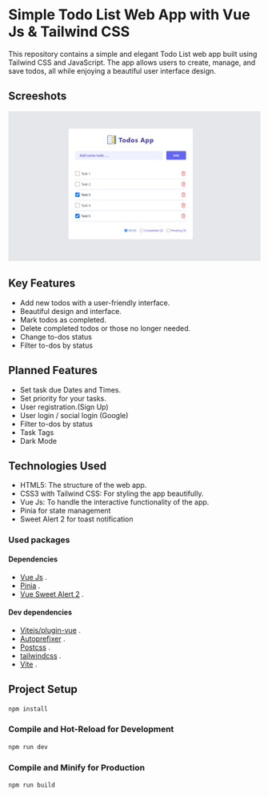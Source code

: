 # Simple Todo List Web App with Vue Js & Tailwind CSS

This repository contains a simple and elegant Todo List web app built using Tailwind CSS and JavaScript. The app allows users to create, manage, and save todos, all while enjoying a beautiful user interface design.

## Screeshots
<img src="src/assets/images/TodosApp.png"/>

## Key Features
* Add new todos with a user-friendly interface.
* Beautiful design and interface.
* Mark todos as completed.
* Delete completed todos or those no longer needed.
* Change to-dos status
* Filter to-dos by status

## Planned Features
* Set task due Dates and Times.
* Set priority for your tasks.
* User registration.(Sign Up)
* User login / social login (Google)
* Filter to-dos by status
* Task Tags
* Dark Mode

## Technologies Used
* HTML5: The structure of the web app.
* CSS3 with Tailwind CSS: For styling the app beautifully.
* Vue Js: To handle the interactive functionality of the app.
* Pinia for state management
* Sweet Alert 2 for toast notification

### Used packages

#### Dependencies
- [Vue Js](https://vuejs.org/) .
- [Pinia](https://pinia.vuejs.org/) .
- [Vue Sweet Alert 2](https://github.com/avil13/vue-sweetalert2) .

#### Dev dependencies
- [Vitejs/plugin-vue](https://vitejs.dev/guide/using-plugins.html#using-plugins) .
- [Autoprefixer](https://tailwindcss.com/docs/guides/vite#vue) .
- [Postcss](https://tailwindcss.com/docs/guides/vite#vue) .
- [tailwindcss](https://tailwindcss.com/docs/guides/vite#vue) .
- [Vite](https://vitejs.dev/) .

## Project Setup

```sh
npm install
```
### Compile and Hot-Reload for Development

```sh
npm run dev
```

### Compile and Minify for Production

```sh
npm run build
```
